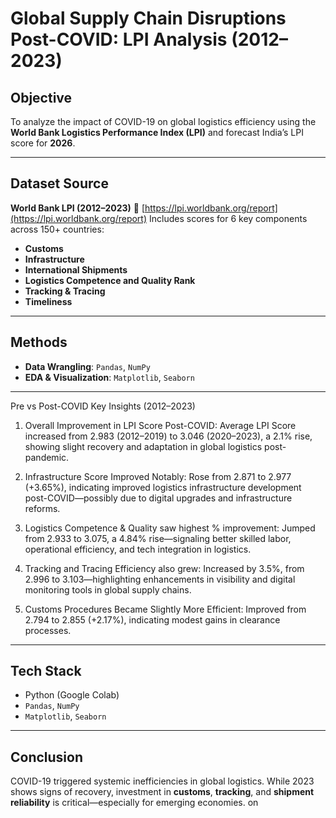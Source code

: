 
# Global Supply Chain Disruptions Post-COVID: LPI Analysis (2012–2023)

## Objective

To analyze the impact of COVID-19 on global logistics efficiency using the **World Bank Logistics Performance Index (LPI)** and forecast India’s LPI score for **2026**.

---

## Dataset Source

**World Bank LPI (2012–2023)**
🔗 [https://lpi.worldbank.org/report](https://lpi.worldbank.org/report)
Includes scores for 6 key components across 150+ countries:

* **Customs**
* **Infrastructure**
* **International Shipments**
* **Logistics Competence and Quality Rank**
* **Tracking & Tracing**
* **Timeliness**

---

## Methods

* **Data Wrangling**: `Pandas`, `NumPy`
* **EDA & Visualization**: `Matplotlib`, `Seaborn`

---

Pre vs Post-COVID Key Insights (2012–2023)
1. Overall Improvement in LPI Score Post-COVID:
Average LPI Score increased from 2.983 (2012–2019) to 3.046 (2020–2023), a 2.1% rise, showing slight recovery and adaptation in global logistics post-pandemic.

2. Infrastructure Score Improved Notably:
Rose from 2.871 to 2.977 (+3.65%), indicating improved logistics infrastructure development post-COVID—possibly due to digital upgrades and infrastructure reforms.

3. Logistics Competence & Quality saw highest % improvement:
Jumped from 2.933 to 3.075, a 4.84% rise—signaling better skilled labor, operational efficiency, and tech integration in logistics.

4. Tracking and Tracing Efficiency also grew:
Increased by 3.5%, from 2.996 to 3.103—highlighting enhancements in visibility and digital monitoring tools in global supply chains.

5. Customs Procedures Became Slightly More Efficient:
Improved from 2.794 to 2.855 (+2.17%), indicating modest gains in clearance processes.


---

## Tech Stack

* Python (Google Colab)
* `Pandas`, `NumPy`
* `Matplotlib`, `Seaborn`

---

## Conclusion

COVID-19 triggered systemic inefficiencies in global logistics. While 2023 shows signs of recovery, investment in **customs**, **tracking**, and **shipment reliability** is critical—especially for emerging economies.
on
